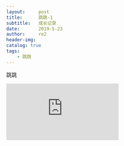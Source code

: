 ```yaml
---
layout:     post
title:      跳跳-1
subtitle:   成长记录
date:       2019-5-23
author:     re2
header-img: 
catalog: true
tags:
    - 跳跳
---
```



跳跳


<iframe frameborder="0" src="https://v.qq.com/txp/iframe/player.html?vid=f0873rxjvyy" allowFullScreen="true"></iframe>

